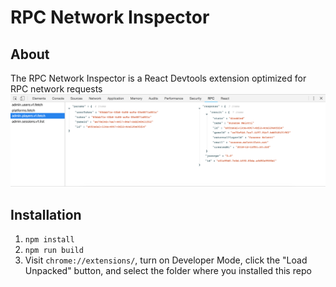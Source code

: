 # RPC Network Inspector

## About
The RPC Network Inspector is a React Devtools extension optimized for RPC network requests
![Alt](images/demo.png "Demo")

## Installation

1. `npm install`
2. `npm run build`
3. Visit `chrome://extensions/`, turn on Developer Mode, click the "Load Unpacked" button, and select the folder where you installed this repo
